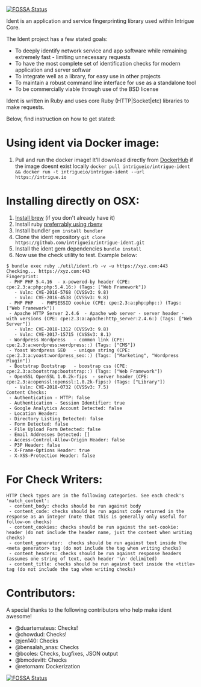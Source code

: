 [![FOSSA Status](https://app.fossa.com/api/projects/git%2Bgithub.com%2Fintrigueio%2Fintrigue-ident.svg?type=shield)](https://app.fossa.com/projects/git%2Bgithub.com%2Fintrigueio%2Fintrigue-ident?ref=badge_shield)

Ident is an application and service fingerprinting library used within Intrigue Core. 

The Ident project has a few stated goals: 
 - To deeply identify network service and app software while remaining extremely fast - limiting unnecessary requests
 - To have the most complete set of identification checks for modern application and server softwar 
 - To integrate well as a library, for easy use in other projects
 - To maintain a robust command line interface for use as a standalone tool 
 - To be commercially viable through use of the BSD license

 Ident is written in Ruby and uses core Ruby (HTTP|Socket|etc) libraries to make requests. 

 Below, find instruction on how to get stated:

Using ident via Docker image:
=============================
1) Pull and run the docker image! It'll download directly from [DockerHub](https://cloud.docker.com/u/intrigueio/repository/docker/intrigueio/intrigue-ident) if the image doesnt exist locally
  `docker pull intrigueio/intrigue-ident && docker run -t intrigueio/intrigue-ident --url https://intrigue.io`

Installing directly on OSX:
===========================
1) [Install brew](https://brew.sh/) (if you don't already have it)
2) Install ruby [preferrably using rbenv](https://github.com/rbenv/rbenv#installation)
3) Install bundler `gem install bundler`
4) Clone the ident repository `git clone https://github.com/intrigueio/intrigue-ident.git`
5) Install the ident gem dependencies `bundle install`
6) Now use the check utility to test. Example below:
```
$ bundle exec ruby ./util/ident.rb -v -u https://xyz.com:443
Checking... https://xyz.com:443
Fingerprint:
 - PHP PHP 5.4.16  - x-powered-by header (CPE: cpe:2.3:a:php:php:5.4.16:) (Tags: ["Web Framework"])
   - Vuln: CVE-2016-5768 (CVSSv3: 9.8)
   - Vuln: CVE-2016-4538 (CVSSv3: 9.8)
 - PHP PHP   - PHPSESSID cookie (CPE: cpe:2.3:a:php:php::) (Tags: ["Web Framework"])
 - Apache HTTP Server 2.4.6  - Apache web server - server header - with versions (CPE: cpe:2.3:a:apache:http_server:2.4.6:) (Tags: ["Web Server"])
   - Vuln: CVE-2018-1312 (CVSSv3: 9.8)
   - Vuln: CVE-2017-15715 (CVSSv3: 8.1)
 - Wordpress Wordpress   - common link (CPE: cpe:2.3:a:wordpress:wordpress::) (Tags: ["CMS"])
 - Yoast Wordpress SEO   - unique string (CPE: cpe:2.3:a:yoast:wordpress_seo::) (Tags: ["Marketing", "Wordpress Plugin"])
 - Bootstrap Bootstrap   - boostrap css (CPE: cpe:2.3:a:bootstrap:bootstrap::) (Tags: ["Web Framework"])
 - OpenSSL OpenSSL 1.0.2k-fips  - server header (CPE: cpe:2.3:a:openssl:openssl:1.0.2k-fips:) (Tags: ["Library"])
   - Vuln: CVE-2018-0732 (CVSSv3: 7.5)
Content Checks:
 - Authentication - HTTP: false
 - Authentication - Session Identifier: true
 - Google Analytics Account Detected: false
 - Location Header: 
 - Directory Listing Detected: false
 - Form Detected: false
 - File Upload Form Detected: false
 - Email Addresses Detected: []
 - Access-Control-Allow-Origin Header: false
 - P3P Header: false
 - X-Frame-Options Header: true
 - X-XSS-Protection Header: false
```

For Check Writers: 
===================
```
HTTP Check types are in the following categories. See each check's 'match_content': 
 - content_body: checks should be run against body
 - content_code: checks should be run against code returned in the response as an integer (note that this is generally only useful for follow-on checks)
 - content_cookies: checks should be run against the set-cookie: header (do not include the header name, just the content when writing checks)
 - content_generator:  checks should be run against text inside the <meta generator> tag (do not include the tag when writing checks)
 - content_headers: checks should be run against response headers (assumes one string of text, each header '\n' delimited)
 - content_title: checks should be run against text inside the <title> tag (do not include the tag when writing checks)
 ```
 
Contributors:
=============

A special thanks to the following contributors who help make ident awesome!
 - @duartemateus: Checks!
 - @chowdud: Checks!
 - @jen140: Checks
 - @bensalah_anas: Checks
 - @bcoles: Checks, bugfixes, JSON output
 - @bmcdevitt: Checks
 - @retornam: Dockerization


[![FOSSA Status](https://app.fossa.com/api/projects/git%2Bgithub.com%2Fintrigueio%2Fintrigue-ident.svg?type=large)](https://app.fossa.com/projects/git%2Bgithub.com%2Fintrigueio%2Fintrigue-ident?ref=badge_large)
